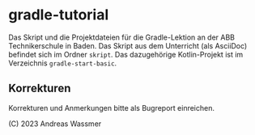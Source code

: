 # gradle-tutorial
Das Skript und die Projektdateien für die Gradle-Lektion an der ABB Technikerschule in Baden.
 Das Skript aus dem Unterricht (als AsciiDoc) befindet sich im Ordner ```skript```.
Das dazugehörige Kotlin-Projekt ist im Verzeichnis ```gradle-start-basic```.

## Korrekturen
Korrekturen und Anmerkungen bitte als Bugreport einreichen.

(C) 2023 Andreas Wassmer